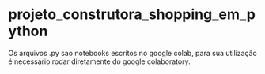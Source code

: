 # projeto_construtora_shopping_em_python

Os arquivos .py sao notebooks escritos no google colab, para sua utilização é necessário rodar diretamente do google colaboratory.
